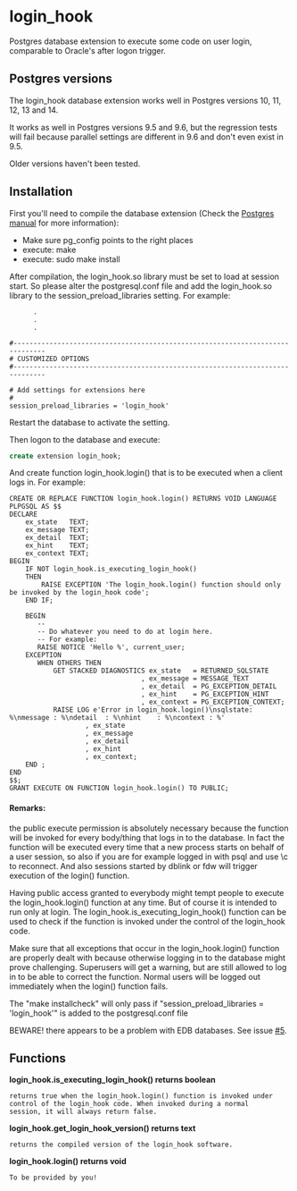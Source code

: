 # login_hook
Postgres database extension to execute some code on user login, comparable to
Oracle's after logon trigger.

## Postgres versions
The login_hook database extension works well in Postgres versions 10, 11, 12, 13 and 14.

It works as well in Postgres versions 9.5 and 9.6, but the regression tests will
fail because parallel settings are different in 9.6 and don't even exist in 9.5.

Older versions haven't been tested.

## Installation
First you'll need to compile the database extension (Check the
[Postgres manual](https://www.postgresql.org/docs/current/static/extend-pgxs.html) 
for more information):<br>
 - Make sure pg_config points to the right places<br>
 - execute: make<br>
 - execute: sudo make install<br>

After compilation, the login_hook.so library must be set to load at session
start. So please alter the postgresql.conf file and add the login\_hook.so
library to the session\_preload\_libraries setting. For example:

```
      .
      .
      .

#------------------------------------------------------------------------------
# CUSTOMIZED OPTIONS
#------------------------------------------------------------------------------

# Add settings for extensions here
#
session_preload_libraries = 'login_hook'
```
 
Restart the database to activate the setting.
 
Then logon to the database and execute:
 
```SQL
create extension login_hook;
```

And create function login_hook.login() that is to be executed when a client
logs in. For example:

```PLpgSQL
CREATE OR REPLACE FUNCTION login_hook.login() RETURNS VOID LANGUAGE PLPGSQL AS $$
DECLARE
    ex_state   TEXT;
    ex_message TEXT;
    ex_detail  TEXT;
    ex_hint    TEXT;
    ex_context TEXT;
BEGIN
	IF NOT login_hook.is_executing_login_hook()
	THEN
	    RAISE EXCEPTION 'The login_hook.login() function should only be invoked by the login_hook code';
	END IF;
	
	BEGIN
	   -- 
	   -- Do whatever you need to do at login here.
	   -- For example:
	   RAISE NOTICE 'Hello %', current_user;
	EXCEPTION
	   WHEN OTHERS THEN
	       GET STACKED DIAGNOSTICS ex_state   = RETURNED_SQLSTATE
	                             , ex_message = MESSAGE_TEXT
	                             , ex_detail  = PG_EXCEPTION_DETAIL
	                             , ex_hint    = PG_EXCEPTION_HINT
	                             , ex_context = PG_EXCEPTION_CONTEXT;
	       RAISE LOG e'Error in login_hook.login()\nsqlstate: %\nmessage : %\ndetail  : %\nhint    : %\ncontext : %'
	               , ex_state
	               , ex_message
	               , ex_detail
	               , ex_hint
	               , ex_context;
    END	;       
END 
$$;
GRANT EXECUTE ON FUNCTION login_hook.login() TO PUBLIC;
```
#### Remarks:
the public execute permission is absolutely necessary because the function will
be invoked for every body/thing that logs in to the database. In fact the function
will be executed every time that a new process starts on behalf of a user session,
so also if you are for example logged in with psql and use \c to reconnect. And 
also sessions started by dblink or fdw will trigger execution of the login()
function.

Having public access granted to everybody might tempt people to execute the
login_hook.login() function at any time. But of course it is intended to run
only at login. The login\_hook.is\_executing\_login\_hook() function can be used
to check if the function is invoked under the control of the login_hook code.

Make sure that all exceptions that occur in the login\_hook.login() function
are properly dealt with because otherwise logging in to the database might
prove challenging. Superusers will get a warning, but are still allowed to
log in to be able to correct the function. Normal users will be logged out
immediately when the login() function fails.

The "make installcheck" will only pass if "session_preload_libraries = 'login_hook'"
is added to the postgresql.conf file

BEWARE! there appears to be a problem with EDB databases. See issue <a href="https://github.com/splendiddata/login_hook/issues/5">#5</a>.
## Functions
**login_hook.is_executing_login_hook() returns boolean**

    returns true when the login_hook.login() function is invoked under 
    control of the login_hook code. When invoked during a normal
    session, it will always return false.
    
**login_hook.get_login_hook_version() returns text**

    returns the compiled version of the login_hook software.
    
**login_hook.login() returns void**

    To be provided by you! 
